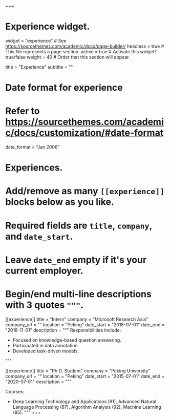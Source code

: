 +++
# Experience widget.
widget = "experience"  # See https://sourcethemes.com/academic/docs/page-builder/
headless = true  # This file represents a page section.
active = true  # Activate this widget? true/false
weight = 40  # Order that this section will appear.

title = "Experience"
subtitle = ""

# Date format for experience
#   Refer to https://sourcethemes.com/academic/docs/customization/#date-format
date_format = "Jan 2006"

# Experiences.
#   Add/remove as many `[[experience]]` blocks below as you like.
#   Required fields are `title`, `company`, and `date_start`.
#   Leave `date_end` empty if it's your current employer.
#   Begin/end multi-line descriptions with 3 quotes `"""`.
[[experience]]
  title = "Intern"
  company = "Microsoft Research Asia"
  company_url = ""
  location = "Peking"
  date_start = "2018-07-01"
  date_end = "2018-11-01"
  description = """
Responsibilities include:

  * Focused on knowledge-based question answering.
  * Participated in data annotation.
  * Developed task-driven models.

  """

[[experience]]
  title = "Ph.D. Student"
  company = "Peking University"
  company_url = ""
  location = "Peking"
  date_start = "2015-07-01"
  date_end = "2020-07-01"
  description = """

Courses:

* Deep Learning Technology and Applications (91), Advanced Natural Language Processing (87), Algorithm Analysis (92),
Machine Learning (85).
  """
+++
